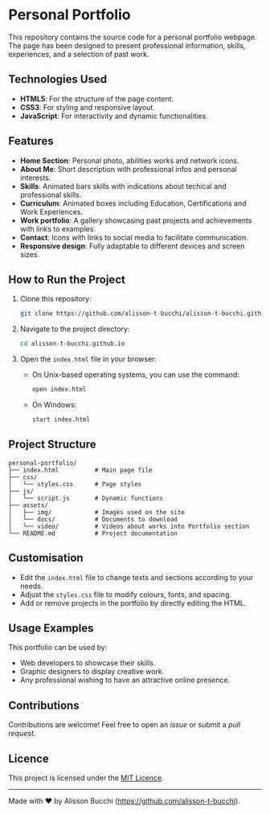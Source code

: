 # Personal Portfolio

This repository contains the source code for a personal portfolio webpage. The page has been designed to present professional information, skills, experiences, and a selection of past work.

## Technologies Used

- **HTML5**: For the structure of the page content.
- **CSS3**: For styling and responsive layout.
- **JavaScript**: For interactivity and dynamic functionalities.

## Features

- **Home Section**: Personal photo, abilities works and network icons.
- **About Me**: Short description with professional infos and personal interests.
- **Skills**: Animated bars skills with indications about techical and professional skills.
- **Curriculum**: Animated boxes including Education, Certifications and Work Experiences.
- **Work portfolio**: A gallery showcasing past projects and achievements with links to examples.
- **Contact**: Icons with links to social media to facilitate communication.
- **Responsive design**: Fully adaptable to different devices and screen sizes.

## How to Run the Project

1. Clone this repository:

   ```bash
   git clone https://github.com/alisson-t-bucchi/alisson-t-bucchi.github.io.git
   ```

2. Navigate to the project directory:

   ```bash
   cd alisson-t-bucchi.github.io
   ```

3. Open the `index.html` file in your browser:
   - On Unix-based operating systems, you can use the command:
     ```bash
     open index.html
     ```
   - On Windows:
     ```bash
     start index.html
     ```

## Project Structure

```
personal-portfolio/
├── index.html          # Main page file
├── css/
│   └── styles.css      # Page styles
├── js/
│   └── script.js       # Dynamic functions
├── assets/
│   ├── img/            # Images used on the site
│   └── docs/           # Documents to download
│   └── video/          # Videos about works into Portfolio section
└── README.md           # Project documentation
```

## Customisation

- Edit the `index.html` file to change texts and sections according to your needs.
- Adjust the `styles.css` file to modify colours, fonts, and spacing.
- Add or remove projects in the portfolio by directly editing the HTML.

## Usage Examples

This portfolio can be used by:

- Web developers to showcase their skills.
- Graphic designers to display creative work.
- Any professional wishing to have an attractive online presence.

## Contributions

Contributions are welcome! Feel free to open an _issue_ or submit a _pull request_.

## Licence

This project is licensed under the [MIT Licence](LICENSE).

---

Made with ❤ by Alisson Bucchi (https://github.com/alisson-t-bucchi).
